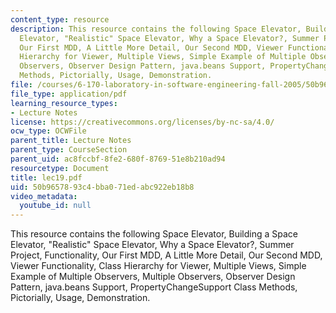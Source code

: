 ```yaml
---
content_type: resource
description: This resource contains the following Space Elevator, Building a Space
  Elevator, "Realistic" Space Elevator, Why a Space Elevator?, Summer Project, Functionality,
  Our First MDD, A Little More Detail, Our Second MDD, Viewer Functionality, Class
  Hierarchy for Viewer, Multiple Views, Simple Example of Multiple Observers, Multiple
  Observers, Observer Design Pattern, java.beans Support, PropertyChangeSupport Class
  Methods, Pictorially, Usage, Demonstration.
file: /courses/6-170-laboratory-in-software-engineering-fall-2005/50b9657893c4bba071edabc922eb18b8_lec19.pdf
file_type: application/pdf
learning_resource_types:
- Lecture Notes
license: https://creativecommons.org/licenses/by-nc-sa/4.0/
ocw_type: OCWFile
parent_title: Lecture Notes
parent_type: CourseSection
parent_uid: ac8fccbf-8fe2-680f-8769-51e8b210ad94
resourcetype: Document
title: lec19.pdf
uid: 50b96578-93c4-bba0-71ed-abc922eb18b8
video_metadata:
  youtube_id: null
---
```

This resource contains the following Space Elevator, Building a Space Elevator, "Realistic" Space Elevator, Why a Space Elevator?, Summer Project, Functionality, Our First MDD, A Little More Detail, Our Second MDD, Viewer Functionality, Class Hierarchy for Viewer, Multiple Views, Simple Example of Multiple Observers, Multiple Observers, Observer Design Pattern, java.beans Support, PropertyChangeSupport Class Methods, Pictorially, Usage, Demonstration.